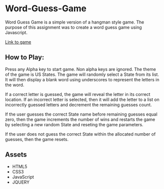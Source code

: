 # Word-Guess-Game
Word Guess Game is a simple version of a hangman style game. The purpose of this assignment was to create a word guess game using Javascript.

[Link to game](https://welljer.github.io/Word-Guess-Game/)

## How to Play:

Press any Alpha key to start game. Non alpha keys are ignored. The theme of the game is US States. 
The game will randomly select a State from its list. 
It will then display a blank word using underscores to represent the letters in the word.

If a correct letter is guessed, the game will reveal the letter in its correct location. 
If an incorrect letter is selected, then it will add the letter to a list on incorrectly guessed letters and decrement the remaining guesses count.

If the user guesses the correct State name before remaining guesses equal zero, then the game increments the number of wins and restarts the game by selecting a new random State and reseting the game parameters.

If the user does not guess the correct State within the allocated number of guesses, then the game resets.

## Assets 

* HTML5
* CSS3
* JavaScript
* JQUERY
